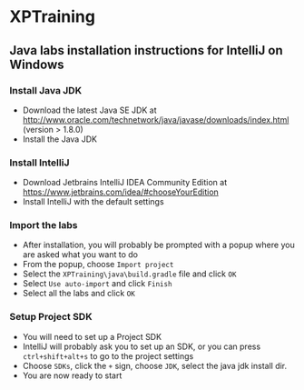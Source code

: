 # XPTraining

## Java labs installation instructions for IntelliJ on Windows

### Install Java JDK

* Download the latest Java SE JDK at http://www.oracle.com/technetwork/java/javase/downloads/index.html (version > 1.8.0)
* Install the Java JDK

### Install IntelliJ

* Download Jetbrains IntelliJ IDEA Community Edition at https://www.jetbrains.com/idea/#chooseYourEdition
* Install IntelliJ with the default settings

### Import the labs

* After installation, you will probably be prompted with a popup where you are asked what you want to do
* From the popup, choose `Import project`
* Select the `XPTraining\java\build.gradle` file and click `OK`
* Select `Use auto-import` and click `Finish`
* Select all the labs and click `OK`

### Setup Project SDK

* You will need to set up a Project SDK
* IntelliJ will probably ask you to set up an SDK, or you can press `ctrl+shift+alt+s` to go to the project settings
* Choose `SDKs`, click the `+` sign, choose `JDK`, select the java jdk install dir.
* You are now ready to start


